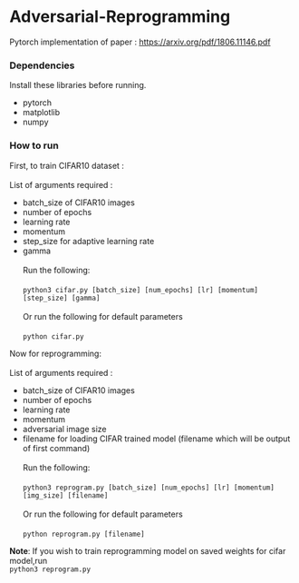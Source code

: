 # Adversarial-Reprogramming

Pytorch implementation of paper : https://arxiv.org/pdf/1806.11146.pdf

### Dependencies

Install these libraries before running.
- pytorch
- matplotlib
- numpy

### How to run

First, to train CIFAR10 dataset :<br><br>
List of arguments required :<br>
- batch_size of CIFAR10 images
- number of epochs
- learning rate
- momentum
- step_size for adaptive learning rate 
- gamma <br><br>
Run the following:<br><br>
`python3 cifar.py [batch_size] [num_epochs] [lr] [momentum] [step_size] [gamma]`<br><br>
Or run the following for default parameters<br><br>
`python cifar.py `

Now for reprogramming: <br><br>
List of arguments required :<br>
- batch_size of CIFAR10 images
- number of epochs
- learning rate
- momentum
- adversarial image size
- filename for loading CIFAR trained model (filename which will be output of first command)<br><br>
Run the following:<br><br>
`python3 reprogram.py [batch_size] [num_epochs] [lr] [momentum] [img_size] [filename]`<br><br>
Or run the following for default parameters<br><br>
`python reprogram.py [filename]`

**Note**: If you wish to train reprogramming model on saved weights for cifar model,run <br>
`python3 reprogram.py`
